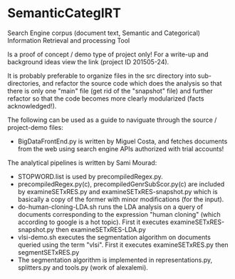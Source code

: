 # SemanticCategIRT
Search Engine corpus (document text, Semantic and Categorical) Information Retrieval and processing Tool

Is a proof of concept / demo type of project only!
For a write-up and background ideas view the link (project ID 201505-24).

It is probably preferable to organize files in the src directory into sub-directories, and refactor the
source code which does the analysis so that there is only one "main" file (get rid of the "snapshot" file)
and further refactor so that the code becomes more clearly modularized (facts acknowledged!).

The following can be used as a guide to naviguate through the source / project-demo files:

- BigDataFrontEnd.py is written by Miguel Costa, and fetches documents from the web using search engine
APIs authorized with trial accounts!

The analytical pipelines is written by Sami Mourad:

- STOPWORD.list is used by precompiledRegex.py.
- precompiledRegex.py(c), precompiledGenrSubScor.py(c) are included by examineSETxRES.py and
examineSETxRES-snapshot.py which is basically a copy of the former with minor modifications
(for the input).
- do-human-cloning-LDA.sh runs the LDA analysis on a query of documents corresponding to the
expression "human cloning" (which according to google is a hot topic). First it executes 
examineSETxRES-snapshot.py then examineSETxRES-LDA.py
- vlsi-demo.sh executes the segmentation algorithm on documents queried using the term "vlsi".
First it executes examineSETxRES.py then segmentSETxRES.py
- The segmentation algorithm is implemented in representations.py, splitters.py and tools.py
(work of alexalemi).
